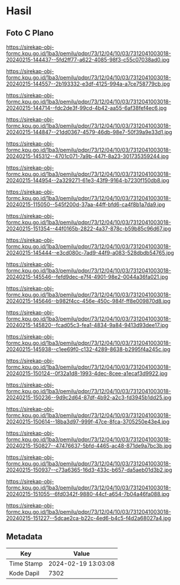 # Hasil

## Foto C Plano

https://sirekap-obj-formc.kpu.go.id/1ba3/pemilu/pdpr/73/12/04/10/03/7312041003018-20240215-144437--5fd2ff77-a622-4085-98f3-c55c07038ad0.jpg

https://sirekap-obj-formc.kpu.go.id/1ba3/pemilu/pdpr/73/12/04/10/03/7312041003018-20240215-144557--2b193332-e3df-4125-994a-a7ce758779cb.jpg

https://sirekap-obj-formc.kpu.go.id/1ba3/pemilu/pdpr/73/12/04/10/03/7312041003018-20240215-144714--fdc2de3f-99cd-4b42-aa55-6af38fef4ec6.jpg

https://sirekap-obj-formc.kpu.go.id/1ba3/pemilu/pdpr/73/12/04/10/03/7312041003018-20240215-144847--21dd0367-4579-46db-98e7-50f39a9e33d1.jpg

https://sirekap-obj-formc.kpu.go.id/1ba3/pemilu/pdpr/73/12/04/10/03/7312041003018-20240215-145312--4701c071-7a9b-447f-8a23-301735359244.jpg

https://sirekap-obj-formc.kpu.go.id/1ba3/pemilu/pdpr/73/12/04/10/03/7312041003018-20240215-144954--2a329271-61e3-43f9-9164-b7230f150db8.jpg

https://sirekap-obj-formc.kpu.go.id/1ba3/pemilu/pdpr/73/12/04/10/03/7312041003018-20240215-115050--545f200d-37aa-44ff-bfd6-ca4f8b1a7da9.jpg

https://sirekap-obj-formc.kpu.go.id/1ba3/pemilu/pdpr/73/12/04/10/03/7312041003018-20240215-151354--44f0165b-2822-4a37-878c-b59b85c96d67.jpg

https://sirekap-obj-formc.kpu.go.id/1ba3/pemilu/pdpr/73/12/04/10/03/7312041003018-20240215-145444--e3cd080c-7ad9-44f9-a083-528dbdb54765.jpg

https://sirekap-obj-formc.kpu.go.id/1ba3/pemilu/pdpr/73/12/04/10/03/7312041003018-20240215-145546--fefd9dec-e7f4-4901-98e2-0044a36fa021.jpg

https://sirekap-obj-formc.kpu.go.id/1ba3/pemilu/pdpr/73/12/04/10/03/7312041003018-20240215-145646--b982f4cc-456e-450c-984f-ff8e009870d8.jpg

https://sirekap-obj-formc.kpu.go.id/1ba3/pemilu/pdpr/73/12/04/10/03/7312041003018-20240215-145820--fcad05c3-fea1-4834-9a84-9413d93dee17.jpg

https://sirekap-obj-formc.kpu.go.id/1ba3/pemilu/pdpr/73/12/04/10/03/7312041003018-20240215-145938--c1ee69f0-c132-4289-8638-b2995f4a245c.jpg

https://sirekap-obj-formc.kpu.go.id/1ba3/pemilu/pdpr/73/12/04/10/03/7312041003018-20240215-150124--0f32a1d8-1993-4dec-8cee-a1ecaf3d9922.jpg

https://sirekap-obj-formc.kpu.go.id/1ba3/pemilu/pdpr/73/12/04/10/03/7312041003018-20240215-150236--9d9c2d64-87df-4b92-a2c3-fd3945b1dd25.jpg

https://sirekap-obj-formc.kpu.go.id/1ba3/pemilu/pdpr/73/12/04/10/03/7312041003018-20240215-150614--18ba3d97-999f-47ce-8fca-3705250e43e4.jpg

https://sirekap-obj-formc.kpu.go.id/1ba3/pemilu/pdpr/73/12/04/10/03/7312041003018-20240215-150827--47476637-5bfd-4465-ac48-871de9a7bc3b.jpg

https://sirekap-obj-formc.kpu.go.id/1ba3/pemilu/pdpr/73/12/04/10/03/7312041003018-20240215-150937--c73a6365-16d3-433c-b657-da5aeb01d3b2.jpg

https://sirekap-obj-formc.kpu.go.id/1ba3/pemilu/pdpr/73/12/04/10/03/7312041003018-20240215-151055--6fd0342f-9880-44cf-a654-7b04a46fa088.jpg

https://sirekap-obj-formc.kpu.go.id/1ba3/pemilu/pdpr/73/12/04/10/03/7312041003018-20240215-151227--5dcae2ca-b22c-4ed6-b4c5-f4d2a68027a4.jpg


## Metadata

| Key        | Value               |
| ---------- | ------------------- |
| Time Stamp | 2024-02-19 13:03:08 |
| Kode Dapil | 7302                |



